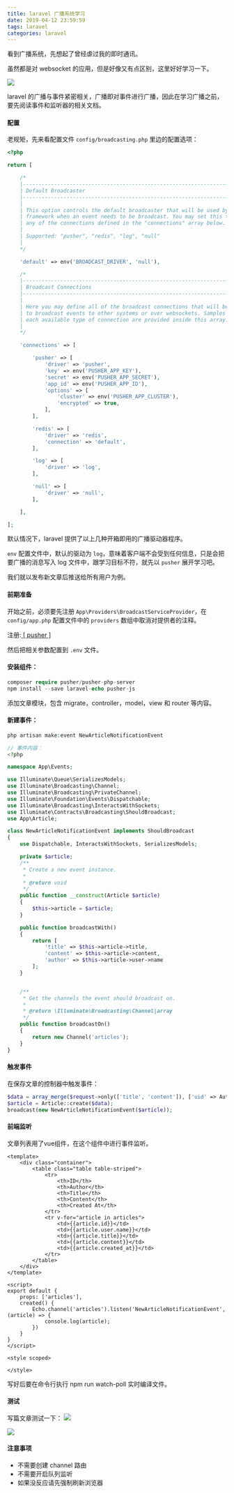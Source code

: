 ```yaml
---
title: laravel 广播系统学习
date: 2019-04-12 23:59:59
tags: laravel
categories: laravel
---
```


看到广播系统，先想起了曾经虐过我的即时通讯。

虽然都是对 websocket 的应用，但是好像又有点区别，这里好好学习一下。

![](laravel-broadcasting/laravel.jpg)
<!-- more -->

laravel 的广播与事件紧密相关，广播即对事件进行广播，因此在学习广播之前，要先阅读事件和监听器的相关文档。


#### 配置
老规矩，先来看配置文件 `config/broadcasting.php` 里边的配置选项：

```php
<?php

return [

    /*
    |--------------------------------------------------------------------------
    | Default Broadcaster
    |--------------------------------------------------------------------------
    |
    | This option controls the default broadcaster that will be used by the
    | framework when an event needs to be broadcast. You may set this to
    | any of the connections defined in the "connections" array below.
    |
    | Supported: "pusher", "redis", "log", "null"
    |
    */

    'default' => env('BROADCAST_DRIVER', 'null'),

    /*
    |--------------------------------------------------------------------------
    | Broadcast Connections
    |--------------------------------------------------------------------------
    |
    | Here you may define all of the broadcast connections that will be used
    | to broadcast events to other systems or over websockets. Samples of
    | each available type of connection are provided inside this array.
    |
    */

    'connections' => [

        'pusher' => [
            'driver' => 'pusher',
            'key' => env('PUSHER_APP_KEY'),
            'secret' => env('PUSHER_APP_SECRET'),
            'app_id' => env('PUSHER_APP_ID'),
            'options' => [
                'cluster' => env('PUSHER_APP_CLUSTER'),
                'encrypted' => true,
            ],
        ],

        'redis' => [
            'driver' => 'redis',
            'connection' => 'default',
        ],

        'log' => [
            'driver' => 'log',
        ],

        'null' => [
            'driver' => 'null',
        ],

    ],

];

```

默认情况下，laravel 提供了以上几种开箱即用的广播驱动器程序。

`env` 配置文件中，默认的驱动为 `log`，意味着客户端不会受到任何信息，只是会把要广播的消息写入 log 文件中，跟学习目标不符，就先以 `pusher` 展开学习吧。

我们就以发布新文章后推送给所有用户为例。

#### 前期准备
开始之前，必须要先注册 `App\Providers\BroadcastServiceProvider`，在 `config/app.php` 配置文件中的 `providers` 数组中取消对提供者的注释。

注册:[ [ pusher ] ](https://dashboard.pusher.com)

然后把相关参数配置到 `.env` 文件。

#### 安装组件：
```php
composer require pusher/pusher-php-server
npm install --save laravel-echo pusher-js
```

添加文章模块，包含 migrate，controller，model，view 和 router 等内容。


#### 新建事件：
```php
php artisan make:event NewArticleNotificationEvent

// 事件内容：
<?php

namespace App\Events;

use Illuminate\Queue\SerializesModels;
use Illuminate\Broadcasting\Channel;
use Illuminate\Broadcasting\PrivateChannel;
use Illuminate\Foundation\Events\Dispatchable;
use Illuminate\Broadcasting\InteractsWithSockets;
use Illuminate\Contracts\Broadcasting\ShouldBroadcast;
use App\Article;

class NewArticleNotificationEvent implements ShouldBroadcast
{
    use Dispatchable, InteractsWithSockets, SerializesModels;

    private $article;
    /**
     * Create a new event instance.
     *
     * @return void
     */
    public function __construct(Article $article)
    {
        $this->article = $article;
    }

    public function broadcastWith()
    {
        return [
            'title' => $this->article->title,
            'content' => $this->article->content,
            'author' => $this->article->user->name
        ];
    }


    /**
     * Get the channels the event should broadcast on.
     *
     * @return \Illuminate\Broadcasting\Channel|array
     */
    public function broadcastOn()
    {
        return new Channel('articles');
    }
}

```

#### 触发事件
在保存文章的控制器中触发事件：
```php
$data = array_merge($request->only(['title', 'content']), ['uid' => Auth::id()]);
$article = Article::create($data);
broadcast(new NewArticleNotificationEvent($article));
```

#### 前端监听

文章列表用了vue组件，在这个组件中进行事件监听。
```vue
<template>
    <div class="container">
        <table class="table table-striped">
            <tr>
                <th>ID</th>
                <th>Author</th>
                <th>Title</th>
                <th>Content</th>
                <th>Created At</th>
            </tr>
            <tr v-for="article in articles">
                <td>{{article.id}}</td>
                <td>{{article.user.name}}</td>
                <td>{{article.title}}</td>
                <td>{{article.content}}</td>
                <td>{{article.created_at}}</td>
            </tr>
        </table>
    </div>
</template>

<script>
export default {
    props: ['articles'],
    created() {
        Echo.channel('articles').listen('NewArticleNotificationEvent', (article) => {
            console.log(article);
        })
    }
}
</script>

<style scoped>

</style>
```

写好后要在命令行执行 npm run watch-poll 实时编译文件。

#### 测试
写篇文章测试一下：
![](laravel-broadcasting/new.png)

![](laravel-broadcasting/mes.png)

#### 注意事项
* 不需要创建 channel 路由
* 不需要开启队列监听
* 如果没反应请先强制刷新浏览器
